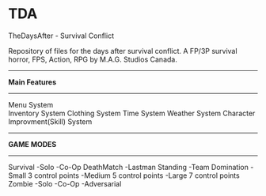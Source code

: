 # TDA
TheDaysAfter - Survival Conflict

Repository of files for the days after survival conflict.  A FP/3P survival horror, FPS, Action, RPG by M.A.G. Studios Canada.

*****************
**Main Features**
*****************

Menu System <br>
Inventory System
Clothing System
Time System
Weather System
Character Improvment(Skill) System


**************
**GAME MODES**
**************

Survival      -Solo
              -Co-Op
DeathMatch    -Lastman Standing
              -Team 
Domination    -Small 3 control points
              -Medium 5 control points
              -Large 7 control points
Zombie        -Solo
              -Co-Op
              -Adversarial 
